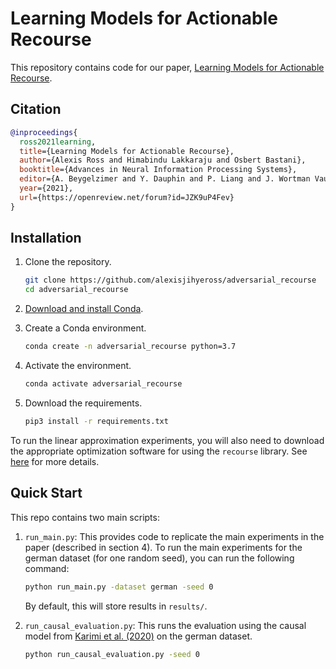 # Learning Models for Actionable Recourse

This repository contains code for our paper, [Learning Models for Actionable Recourse](https://proceedings.neurips.cc/paper/2021/file/9b82909c30456ac902e14526e63081d4-Paper.pdf).

## Citation
```bibtex
@inproceedings{
  ross2021learning,
  title={Learning Models for Actionable Recourse},
  author={Alexis Ross and Himabindu Lakkaraju and Osbert Bastani},
  booktitle={Advances in Neural Information Processing Systems},
  editor={A. Beygelzimer and Y. Dauphin and P. Liang and J. Wortman Vaughan},
  year={2021},
  url={https://openreview.net/forum?id=JZK9uP4Fev}
}
```
## Installation

1.  Clone the repository.
    ```bash
    git clone https://github.com/alexisjihyeross/adversarial_recourse
    cd adversarial_recourse
    ```

2.  [Download and install Conda](https://conda.io/projects/conda/en/latest/user-guide/install/index.html).

3.  Create a Conda environment.

    ```bash
    conda create -n adversarial_recourse python=3.7
    ```
 
4.  Activate the environment.

    ```bash
    conda activate adversarial_recourse
    ```
    
5.  Download the requirements.

    ```bash
    pip3 install -r requirements.txt
    ```
    
  To run the linear approximation experiments, you will also need to download the appropriate optimization software for using the `recourse` library. 
  See [here](https://github.com/ustunb/actionable-recourse#requirements) for more details.


## Quick Start

This repo contains two main scripts:

1. `run_main.py`: This provides code to replicate the main experiments in the paper (described in section 4). 
    To run the main experiments for the german dataset (for one random seed), you can run the following command:
    
    ```bash
    python run_main.py -dataset german -seed 0
    ```
  
    By default, this will store results in `results/`.
  
2. `run_causal_evaluation.py`: This runs the evaluation using the causal model from [Karimi et al. (2020)](https://arxiv.org/pdf/2002.06278.pdf) on the german dataset.
  
    ```bash
    python run_causal_evaluation.py -seed 0
    ```
